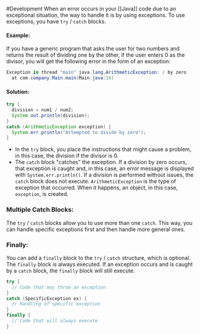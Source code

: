#Development 
When an error occurs in your [[Java]] code due to an exceptional situation, the way to handle it is by using exceptions. To use exceptions, you have `try` / `catch` blocks.
#### Example:
If you have a generic program that asks the user for two numbers and returns the result of dividing one by the other, if the user enters 0 as the divisor, you will get the following error in the form of an exception:
```powershell
Exception in thread "main" java.lang.ArithmeticException: / by zero
  at com.company.Main.main(Main.java:16)
```
#### Solution:
```java
try {
  division = num1 / num2;
  System.out.println(division);
}
catch (ArithmeticException exception) {
  System.err.println("Attempted to divide by zero");
}
```
* In the `try` block, you place the instructions that might cause a problem, in this case, the division if the divisor is 0.
* The `catch` block "catches" the exception. If a division by zero occurs, that exception is caught and, in this case, an error message is displayed with `System.err.println()`. If a division is performed without issues, the `catch` block does not execute.
`ArithmeticException` is the type of exception that occurred. When it happens, an object, in this case, `exception`, is created.
### Multiple Catch Blocks:
The `try` / `catch` blocks allow you to use more than one `catch`. This way, you can handle specific exceptions first and then handle more general ones.
### Finally:
You can add a `finally` block to the `try` / `catch` structure, which is optional. The `finally` block is always executed. If an exception occurs and is caught by a `catch` block, the `finally` block will still execute.
```java
try {
  // Code that may throw an exception
}
catch (SpecificException ex) {
  // Handling of specific exception
}
finally {
  // Code that will always execute
}
```